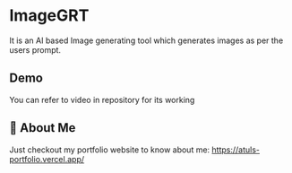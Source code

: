 # ImageGRT

It is an AI based Image generating tool which generates images as per the users prompt.


## Demo

You can refer to video in repository for its working

## 🚀 About Me
Just checkout my portfolio website to know about me: https://atuls-portfolio.vercel.app/
